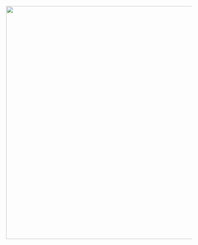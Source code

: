 <img src="https://github.com/pepsm/AspNetPractice/blob/master/MissionControl/gui.jpg" height="630px"/>
